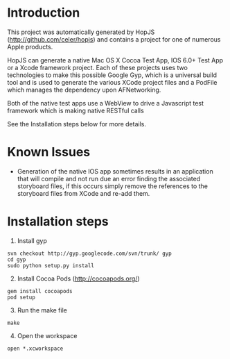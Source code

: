# Introduction

This project was automatically generated by HopJS (http://github.com/celer/hopjs) and contains a project for one of numerous Apple products.

HopJS can generate a native Mac OS X Cocoa Test App, IOS 6.0+ Test App or a Xcode framework project. Each of these projects uses two technologies to make this possible Google Gyp, which is a universal build tool and is used to generate the various XCode project files and a PodFile which manages the dependency upon AFNetworking. 

Both of the native test apps use a WebView to drive a Javascript test framework which is making native RESTful calls 

See the Installation steps below for more details. 

# Known Issues

 * Generation of the native IOS app sometimes results in an application that will compile and not run due an error finding the associated storyboard files, if this occurs simply remove the references to the storyboard files from XCode and re-add them. 


# Installation steps

1. Install gyp

```shell
svn checkout http://gyp.googlecode.com/svn/trunk/ gyp
cd gyp
sudo python setup.py install
```

2. Install Cocoa Pods (http://cocoapods.org/)

```shell
gem install cocoapods
pod setup
```

3. Run the make file

```shell
make
```

4. Open the workspace

```shell
open *.xcworkspace
```

